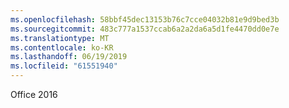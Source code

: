```yaml
---
ms.openlocfilehash: 58bbf45dec13153b76c7cce04032b81e9d9bed3b
ms.sourcegitcommit: 483c777a1537ccab6a2a2da6a5d1fe4470dd0e7e
ms.translationtype: MT
ms.contentlocale: ko-KR
ms.lasthandoff: 06/19/2019
ms.locfileid: "61551940"
---
```

Office 2016